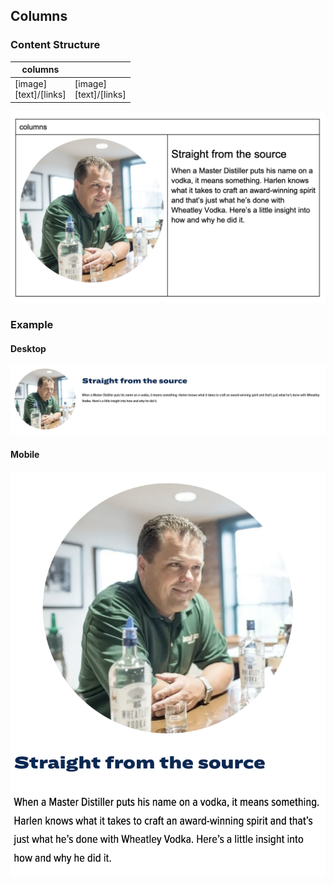## Columns

### Content Structure

| columns                    |                            |
|----------------------------|----------------------------|
| [image]<br/>[text]/[links] | [image]<br/>[text]/[links] |

![expample.png](../assets/columns-author.png)

### Example

#### Desktop
![expample.png](../assets/columns-desktop.png)

#### Mobile
![expample.png](../assets/columns-mobile.png)
